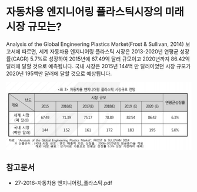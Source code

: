 # 자동차용 엔지니어링 플라스틱시장의 미래 시장 규모는?

 Analysis of the Global Engineering Plastics Market(Frost & Sullivan, 2014) 보고서에 따르면, 세계
자동차용 엔지니어링 플라스틱 시장은 2013-2020년 연평균 성장률(CAGR) 5.7%로 성장하여 2015년에
67.49억 달러 규모이고 2020년까지 86.42억 달러에 달할 것으로 예측됩니다. 국내 시장은 2015년 144백
만 달러이었던 시장 규모가 2020년 195백만 달러에 달할 것으로 예상됩니다.

![](./images/자동차용엔지니어링플라스틱_Q14_1_1.PNG) 

## 참고문서
- 27-2016-자동차용 엔지니어링_플라스틱.pdf